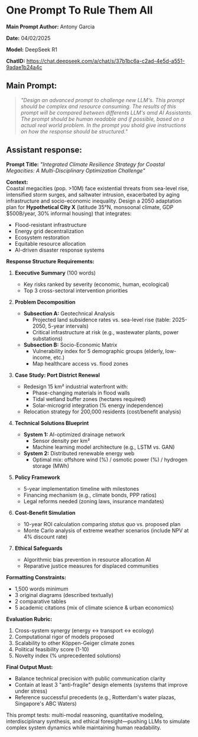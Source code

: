 # One Prompt To Rule Them All

**Main Prompt Author:** Antony Garcia

**Date:** 04/02/2025

**Model:** DeepSeek R1

**ChatID:** https://chat.deepseek.com/a/chat/s/37b1bc6a-c2ad-4e5d-a551-9adae1b24a4c

## Main Prompt:

>_"Design an advanced prompt to challenge new LLM's. This prompt should be complex and resource consuming. The results of this prompt will be compared between differents LLM's amd AI Assistants. 
>The prompt should be human readable and if possible, based on a actual real world problem. In the prompt you shold give instructions on how the response should be structured."_

## Assistant response:

**Prompt Title:** *"Integrated Climate Resilience Strategy for Coastal Megacities: A Multi-Disciplinary Optimization Challenge"*  

**Context:**  
Coastal megacities (pop. >10M) face existential threats from sea-level rise, intensified storm surges, and saltwater intrusion, exacerbated by aging infrastructure and socio-economic inequality. 
Design a 2050 adaptation plan for **Hypothetical City X** (latitude 35°N, monsoonal climate, GDP $500B/year, 30% informal housing) that integrates:  
- Flood-resistant infrastructure  
- Energy grid decentralization  
- Ecosystem restoration  
- Equitable resource allocation  
- AI-driven disaster response systems  

**Response Structure Requirements:**  

1. **Executive Summary** (100 words)  
   - Key risks ranked by severity (economic, human, ecological)  
   - Top 3 cross-sectoral intervention priorities  

2. **Problem Decomposition**  
   - **Subsection A:** Geotechnical Analysis  
     - Projected land subsidence rates vs. sea-level rise (table: 2025-2050, 5-year intervals)  
     - Critical infrastructure at risk (e.g., wastewater plants, power substations)  
   - **Subsection B:** Socio-Economic Matrix  
     - Vulnerability index for 5 demographic groups (elderly, low-income, etc.)  
     - Map healthcare access vs. flood zones  

3. **Case Study: Port District Renewal**  
   - Redesign 15 km² industrial waterfront with:  
     - Phase-changing materials in flood walls  
     - Tidal wetland buffer zones (hectares required)  
     - Solar-microgrid integration (% energy independence)  
   - Relocation strategy for 200,000 residents (cost/benefit analysis)  

4. **Technical Solutions Blueprint**  
   - **System 1:** AI-optimized drainage network  
     - Sensor density per km²  
     - Machine learning model architecture (e.g., LSTM vs. GAN)  
   - **System 2:** Distributed renewable energy web  
     - Optimal mix: offshore wind (%) / osmotic power (%) / hydrogen storage (MWh)  

5. **Policy Framework**  
   - 5-year implementation timeline with milestones  
   - Financing mechanism (e.g., climate bonds, PPP ratios)  
   - Legal reforms needed (zoning laws, insurance mandates)  

6. **Cost-Benefit Simulation**  
   - 10-year ROI calculation comparing *status quo* vs. proposed plan  
   - Monte Carlo analysis of extreme weather scenarios (include NPV at 4% discount rate)  

7. **Ethical Safeguards**  
   - Algorithmic bias prevention in resource allocation AI  
   - Reparative justice measures for displaced communities  

**Formatting Constraints:**  
- 1,500 words minimum  
- 3 original diagrams (described textually)  
- 2 comparative tables  
- 5 academic citations (mix of climate science & urban economics)  

**Evaluation Rubric:**  
1. Cross-system synergy (energy ↔ transport ↔ ecology)  
2. Computational rigor of models proposed  
3. Scalability to other Köppen-Geiger climate zones  
4. Political feasibility score (1-10)  
5. Novelty index (% unprecedented solutions)  

**Final Output Must:**  
- Balance technical precision with public communication clarity  
- Contain at least 3 "anti-fragile" design elements (systems that improve under stress)  
- Reference successful precedents (e.g., Rotterdam's water plazas, Singapore's ABC Waters)  

This prompt tests: multi-modal reasoning, quantitative modeling, interdisciplinary synthesis, and ethical foresight—pushing LLMs to simulate complex system dynamics while maintaining human readability.
